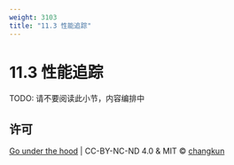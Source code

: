 ```yaml
---
weight: 3103
title: "11.3 性能追踪"
---
```


# 11.3 性能追踪

TODO: 请不要阅读此小节，内容编排中


## 许可

[Go under the hood](https://github.com/changkun/go-under-the-hood) | CC-BY-NC-ND 4.0 & MIT &copy; [changkun](https://changkun.de)
